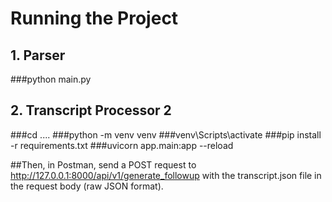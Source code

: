 # Running the Project

## 1. Parser

###python main.py

## 2. Transcript Processor 2

###cd ....
###python -m venv venv
###venv\Scripts\activate
###pip install -r requirements.txt
###uvicorn app.main:app --reload

##Then, in Postman, send a POST request to http://127.0.0.1:8000/api/v1/generate_followup with the transcript.json file in the request body (raw JSON format).
